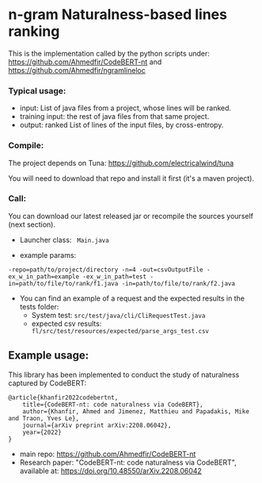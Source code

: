 # n-gram Naturalness-based lines ranking

This is the implementation called by the python scripts under: https://github.com/Ahmedfir/CodeBERT-nt and https://github.com/Ahmedfir/ngramlineloc

### Typical usage: 
- input: List of java files from a project, whose lines will be ranked.
- training input: the rest of java files from that same project.
- output: ranked List of lines of the input files, by cross-entropy.

### Compile:

The project depends on Tuna: https://github.com/electricalwind/tuna

You will need to download that repo and install it first (it's a maven project).

### Call:

You can download our latest released jar or recompile the sources yourself (next section).

- Launcher class:
  `
  Main.java`

- example params:

`
-repo=path/to/project/directory
-n=4
-out=csvOutputFile
-ex_w_in_path=example
-ex_w_in_path=test
-in=path/to/file/to/rank/f1.java
-in=path/to/file/to/rank/f2.java
`

- You can find an example of a request and the expected results in the tests folder:
    - System test:
      `
      src/test/java/cli/CliRequestTest.java
      `
    - expected csv results:
      `
      fl/src/test/resources/expected/parse_args_test.csv`



## Example usage:
This library has been implemented to conduct the study of naturalness captured by CodeBERT:

    @article{khanfir2022codebertnt,
        title={CodeBERT-nt: code naturalness via CodeBERT},
        author={Khanfir, Ahmed and Jimenez, Matthieu and Papadakis, Mike and Traon, Yves Le},
        journal={arXiv preprint arXiv:2208.06042},
        year={2022}
    }
- main repo: https://github.com/Ahmedfir/CodeBERT-nt
- Research paper: "CodeBERT-nt: code naturalness via CodeBERT", 
  available at: https://doi.org/10.48550/arXiv.2208.06042

